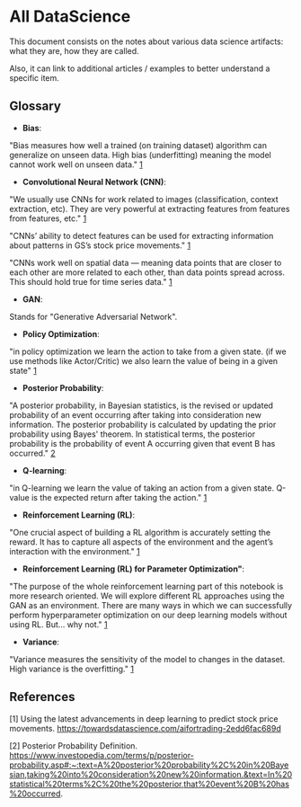 # All DataScience

This document consists on the notes about various data science artifacts: what they are, how they are called.

Also, it can link to additional articles / examples to better understand a specific item.

## Glossary

 - **Bias**:

"Bias measures how well a trained (on training dataset) algorithm can generalize on unseen data. High bias (underfitting) meaning the model cannot work well on unseen data." [1](##References)

 - **Convolutional Neural Network (CNN)**:

"We usually use CNNs for work related to images (classification, context extraction, etc). They are very powerful at extracting features from features from features, etc." [1](##References)

"CNNs’ ability to detect features can be used for extracting information about patterns in GS’s stock price movements." [1](##References)

"CNNs work well on spatial data — meaning data points that are closer to each other are more related to each other, than data points spread across. This should hold true for time series data." [1](##References)

 - **GAN**:

Stands for "Generative Adversarial Network".

 - **Policy Optimization**: 

"in policy optimization we learn the action to take from a given state. (if we use methods like Actor/Critic) we also learn the value of being in a given state" [1](##References)

 - **Posterior Probability**:

"A posterior probability, in Bayesian statistics, is the revised or updated probability of an event occurring after taking into consideration new information. The posterior probability is calculated by updating the prior probability using Bayes' theorem. In statistical terms, the posterior probability is the probability of event A occurring given that event B has occurred." [2](##References)

 - **Q-learning**:

"in Q-learning we learn the value of taking an action from a given state. Q-value is the expected return after taking the action." [1](##References)

 - **Reinforcement Learning (RL)**:

"One crucial aspect of building a RL algorithm is accurately setting the reward. It has to capture all aspects of the environment and the agent’s interaction with the environment." [1](##References)

 - **Reinforcement Learning (RL) for Parameter Optimization"**:

"The purpose of the whole reinforcement learning part of this notebook is more research oriented. We will explore different RL approaches using the GAN as an environment. There are many ways in which we can successfully perform hyperparameter optimization on our deep learning models without using RL. But… why not." [1](##References)

 - **Variance**:

"Variance measures the sensitivity of the model to changes in the dataset. High variance is the overfitting." [1](##References)

## References

[1] Using the latest advancements in deep learning to predict stock price movements. https://towardsdatascience.com/aifortrading-2edd6fac689d

[2] Posterior Probability Definition. https://www.investopedia.com/terms/p/posterior-probability.asp#:~:text=A%20posterior%20probability%2C%20in%20Bayesian,taking%20into%20consideration%20new%20information.&text=In%20statistical%20terms%2C%20the%20posterior,that%20event%20B%20has%20occurred.
